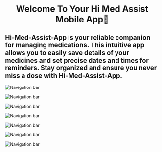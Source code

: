 <h1 align="center">Welcome To Your Hi Med Assist Mobile App👋</h1>
<h2> 
Hi-Med-Assist-App is your reliable companion for managing medications. 
This intuitive app allows you to easily save details of your medicines and set precise dates and times for reminders. 
Stay organized and ensure you never miss a dose with Hi-Med-Assist-App.
</h2>

![Navigation bar](./readme-images/1.jpg)


![Navigation bar](./readme-images/2.jpg)


![Navigation bar](./readme-images/3.jpg)


![Navigation bar](./readme-images/4.jpg)


![Navigation bar](./readme-images/5.jpg)


![Navigation bar](./readme-images/6.jpg)


![Navigation bar](./readme-images/7.jpg)


